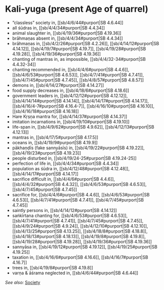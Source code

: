 # Kali-yuga (present Age of quarrel)

* ”classless” society in, [[sb/4/6/44#purport|SB 4.6.44]]
* all śūdras in, [[sb/4/4/34#purport|SB 4.4.34]]
* animal slaughter in, [[sb/4/19/36#purport|SB 4.19.36]]
* brāhmaṇas absent in, [[sb/4/4/34#purport|SB 4.4.34]]
* brāhmaṇas in, [[sb/4/2/26#purport|SB 4.2.26]], [[sb/4/14/12#purport|SB 4.14.12]], [[sb/4/19/7#purport|SB 4.19.7]], [[sb/4/19/28#purport|SB 4.19.28]], [[sb/4/19/36#purport|SB 4.19.36]]
* chanting of mantras in, as impossible, [[sb/4/4/32-34#purport|SB 4.4.32-34]]
* chanting recommended in, [[sb/4/4/6#purport|SB 4.4.6]], [[sb/4/6/53#purport|SB 4.6.53]], [[sb/4/7/41#purport|SB 4.7.41]], [[sb/4/7/45#purport|SB 4.7.45]], [[sb/4/8/57#purport|SB 4.8.57]]
* demons in, [[sb/4/14/27#purport|SB 4.14.27]]
* food supply decreases in, [[sb/4/18/6#purport|SB 4.18.6]]
* government leaders in, [[sb/4/12/12#purport|SB 4.12.12]], [[sb/4/14/14#purport|SB 4.14.14]], [[sb/4/14/17#purport|SB 4.14.17]], [[sb/4/16/4-7#purport|SB 4.16.4-7]], [[sb/4/16/10#purport|SB 4.16.10]], [[sb/4/16/18#purport|SB 4.16.18]]
* Hare Kṛṣṇa mantra for, [[sb/4/14/37#purport|SB 4.14.37]]
* imitation incarnations in, [[sb/4/19/10#purport|SB 4.19.10]]
* life-span in, [[sb/4/9/62#purport|SB 4.9.62]], [[sb/4/12/13#purport|SB 4.12.13]]
* mantras in, [[sb/4/17/5#purport|SB 4.17.5]]
* oceans in, [[sb/4/19/9#purport|SB 4.19.9]]
* pākhaṇḍīs (fake sannyāsīs) in, [[sb/4/19/22#purport|SB 4.19.22]], [[sb/4/19/23#purport|SB 4.19.23]]
* people disturbed in, [[sb/4/19/24-25#purport|SB 4.19.24-25]]
* perfection of life in, [[sb/4/4/34#purport|SB 4.4.34]]
* population as śūdra in, [[sb/4/12/48#purport|SB 4.12.48]], [[sb/4/14/17#purport|SB 4.14.17]]
* sacrifice difficult in, [[sb/4/4/6#purport|SB 4.4.6]], [[sb/4/4/32#purport|SB 4.4.32]], [[sb/4/6/53#purport|SB 4.6.53]], [[sb/4/7/45#purport|SB 4.7.45]]
* sacrifice for, [[sb/4/4/6#purport|SB 4.4.6]], [[sb/4/6/53#purport|SB 4.6.53]], [[sb/4/7/41#purport|SB 4.7.41]], [[sb/4/7/45#purport|SB 4.7.45]]
* saintly persons in, [[sb/4/14/12#purport|SB 4.14.12]]
* saṅkīrtana chanting for, [[sb/4/6/53#purport|SB 4.6.53]], [[sb/4/7/41#purport|SB 4.7.41]], [[sb/4/7/45#purport|SB 4.7.45]], [[sb/4/9/24#purport|SB 4.9.24]], [[sb/4/12/10#purport|SB 4.12.10]], [[sb/4/13/25#purport|SB 4.13.25]], [[sb/4/18/8#purport|SB 4.18.8]], [[sb/4/18/13#purport|SB 4.18.13]], [[sb/4/19/8#purport|SB 4.19.8]], [[sb/4/19/28#purport|SB 4.19.28]], [[sb/4/19/36#purport|SB 4.19.36]]
* sannyāsa in, [[sb/4/19/12#purport|SB 4.19.12]], [[sb/4/19/25#purport|SB 4.19.25]]
* taxation in, [[sb/4/16/6#purport|SB 4.16.6]], [[sb/4/16/7#purport|SB 4.16.7]]
* trees in, [[sb/4/19/8#purport|SB 4.19.8]]
* varṇa & āśrama neglected in, [[sb/4/6/44#purport|SB 4.6.44]]

*See also:* [Society](entries/society.md)
